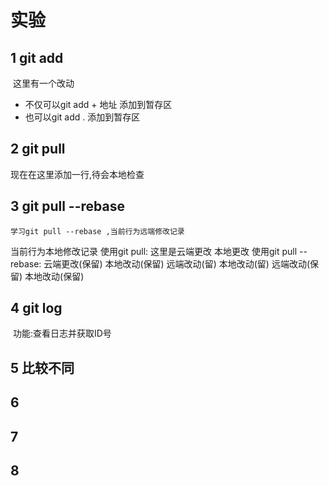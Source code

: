 # 实验
## 1 git add

​	这里有一个改动

* 不仅可以git add + 地址 添加到暂存区
* 也可以git add . 添加到暂存区

## 2 git pull
  现在在这里添加一行,待会本地检查
## 3 git pull --rebase
    学习git pull --rebase ,当前行为远端修改记录
当前行为本地修改记录
使用git pull:
这里是云端更改
本地更改
使用git pull --rebase:
云端更改(保留)
本地改动(保留)
远端改动(留)
本地改动(留)
远端改动(保留)
本地改动(保留)

## 4 git log

​	功能:查看日志并获取ID号

## 5 比较不同

## 6

## 7

## 8
